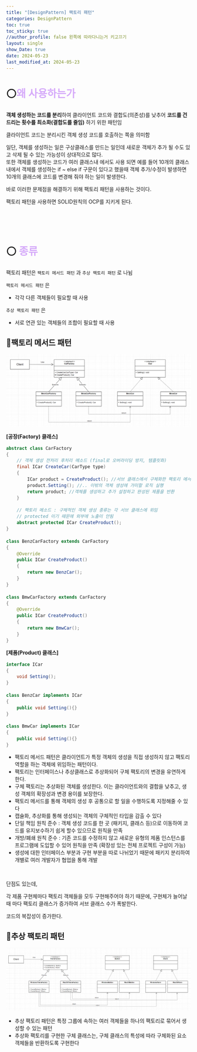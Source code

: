 ```yaml
---
title: "[DesignPattern] 팩토리 패턴"
categories: DesignPattern
toc: true
toc_sticky: true
//author_profile: false 왼쪽에 따라다니는거 키고끄기
layout: single
show_Date: true
date: 2024-05-23
last_modified_at: 2024-05-23
---
```


# ⚪<span style="color: #D6ABFA;">왜 사용하는가</span>

**객체 생성하는 코드를 분리**하여 클라이언트 코드와 결합도(의존성)를 낮추어 **코드를 건드리는 횟수를 최소화(결합도를 줄임)** 하기 위한 패턴임

클라이언트 코드는 분리시킨 객체 생성 코드를 호출하는 쪽을 의미함

일단, 객체를 생성하는 일은 구상클래스를 만드는 일인데 새로운 객체가 추가 될 수도 있고 삭제 될 수 있는 가능성이 상대적으로 많다.  
또한 객체를 생성하는 코드가 여러 클래스내 에서도 사용 되면 예를 들어 10개의 클래스 내에서 객체를 생성하는 if ~ else if 구문이 있다고 했을때 객체 추가/수정이 발생하면 10개의 클래스에 코드를 변경해 줘야 하는 일이 발생한다.

바로 이러한 문제점을 해결하기 위해 팩토리 패턴을 사용하는 것이다.

팩토리 패턴을 사용하면 SOLID원칙의 OCP를 지키게 된다.

<br>

<br>

<br>

# ⚪<span style="color: #D6ABFA;"> 종류</span>

팩토리 패턴은 `팩토리 메서드 패턴` 과 `추상 팩토리 패턴` 로 나뉨

`팩토리 메서드 패턴` 은

- 각각 다른 객체들이 필요할 때 사용

`추상 팩토리 패턴` 은

- 서로 연관 있는 객체들의 조합이 필요할 때 사용

## 🔹팩토리 메서드 패턴

![image-20240523044815933](../../assets/images/2024-05-23-FactoryPattern/image-20240523044815933.png)

**[공장(Factory) 클래스]**

```java
abstract class CarFactory
{
    // 객체 생성 전처리 후처리 메소드 (final로 오버라이딩 방지, 템플릿화)
    final ICar CreateCar(CarType type)
    {
        ICar product = CreateProduct(); //서브 클래스에서 구체화한 팩토리 메서드 실행
        product.Setting(); //.. 이밖의 객체 생성에 가미할 로직 실행
        return product; //객체를 생성하고 추가 설정하고 완성된 제품을 반환
    }
    
    // 팩토리 메소드 : 구체적인 객체 생성 종류는 각 서브 클래스에 위임
    // protected 이기 때문에 외부에 노출이 안됨
    abstract protected ICar CreateProduct();
}

class BenzCarFactory extends CarFactory
{
    @Override
    public ICar CreateProduct()
    {
        return new BenzCar();
    }
}

class BmwCarFactory extends CarFactory
{
    @Override
    public ICar CreateProduct()
    {
        return new BmwCar();
    }
}
```

**[제품(Product) 클래스]**

```java
interface ICar
{
    void Setting();
}

class BenzCar implements ICar
{
    public void Setting(){}
}

class BmwCar implements ICar
{
    public void Setting(){}
}
```

- 팩토리 메서드 패턴은 클라이언트가 특정 객체의 생성을 직접 생성하지 않고 팩토리 역할을 하는 객체에 위임하는 패턴이다.
- 팩토리는 인터페이스나 추상클래스로 추상화되어 구체 팩토리의 변경을 유연하게 한다.
- 구체 팩토리는 추상화된 객체를 생성한다. 이는 클라이언트와의 결합을 낮추고, 생성 객체의 확장성과 변경 용이를 보장한다.
- 팩토리 메서드를 통해 객체의 생성 후 공통으로 할 일을 수행하도록 지정해줄 수 있다
- 캡슐화, 추상화를 통해 생성되는 객체의 구체적인 타입을 감출 수 있다
- 단일 책임 원칙 준수 : 객체 생성 코드를 한 곳 (패키지, 클래스 등)으로 이동하여 코드를 유지보수하기 쉽게 할수 있으므로 원칙을 만족
- 개방/폐쇄 원칙 준수 : 기존 코드를 수정하지 않고 새로운 유형의 제품 인스턴스를 프로그램에 도입할 수 있어 원칙을 만족 (확장성 있는 전체 프로젝트 구성이 가능)
- 생성에 대한 인터페이스 부분과 구현 부분을 따로 나뉘었기 때문에 패키지 분리하여 개별로 여러 개발자가 협업을 통해 개발

<br>

단점도 있는데, 

각 제품 구현체마다 팩토리 객체들을 모두 구현해주어야 하기 때문에, 구현체가 늘어날때 마다 팩토리 클래스가 증가하여 서브 클래스 수가 폭발한다.

코드의 복잡성이 증가한다.

## 🔹추상 팩토리 패턴

![image-20240523055810565](../../assets/images/2024-05-23-FactoryPattern/image-20240523055810565.png)

- 추상 팩토리 패턴은 특정 그룹에 속하는 여러 객체들을 하나의 팩토리로 묶어서 생성할 수 있는 패턴
- 추상화 팩토리를 구현한 구체 클래스는, 구체 클래스의 특성에 따라 구체화된 요소 객체들을 반환하도록 구현한다
